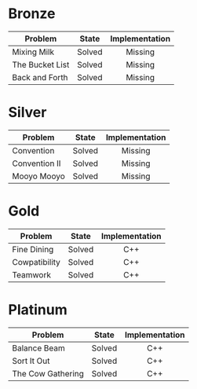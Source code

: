 # Bronze
| Problem        | State           | Implementation  |
| ------------- |:---------------:| :--------------:|
| Mixing Milk | Solved          | Missing            |
| The Bucket List     | Solved          | Missing            |
| Back and Forth | Solved          | Missing            |
# Silver
| Problem        | State           | Implementation  |
| ------------- |:---------------:| :--------------:|
| Convention | Solved          | Missing            |
| Convention II    | Solved          | Missing            |
| Mooyo Mooyo | Solved          | Missing            |
# Gold
| Problem        | State           | Implementation  |
| ------------- |:---------------:| :--------------:|
| Fine Dining | Solved          | C++            |
| Cowpatibility     | Solved          | C++            |
| Teamwork | Solved          | C++            |
# Platinum
| Problem        | State           | Implementation  |
| ------------- |:---------------:| :--------------:|
| Balance Beam | Solved          | C++            |
| Sort It Out     | Solved          | C++            |
| The Cow Gathering | Solved          | C++            |
